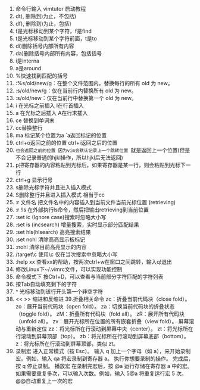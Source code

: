 1. 命令行输入 vimtutor 启动教程  
2. dt), 删除到)为止，不包括)
3. df), 删除到)为止，包括）
4. f是光标移动到某个字符，f是find
5. t是光标移动到某个字符前面，t是to
6. di)删除括号内部所有内容
7. da)删除括号内部所有内容，包括括号
8. i是interna
9. a是around
10. %快速找到匹配的括号
11. :%s/old/new/g：在整个文件范围内，替换每行的所有 old 为 new。
12. :s/old/new/g：仅在当前行内替换所有 old 为 new。
13. :s/old/new：仅在当前行中替换第一个 old 为 new。
14. i 在光标之前插入 I在行首插入
15. a 在光标之后插入 A在行末插入
16. ce 替换到单词末
17. cc替换整行
18. ma 标记某个位置为a `a返回标记的位置
19. ctrl+o返回之前的位置 ctrl+i返回之后的位置
20. ``也会返回之前的位置 因为vim会默认记录上一个跳转位置 ``就是返回上一个位置(但是不会记录普通的hjkl操作，所以hjkl后无法返回)
21. p把寄存器的内容粘贴到光标后，如果寄存器是某一行，则会粘贴到光标下一行
22. ctrl+g 显示行号
23. s删除光标字符并且进入插入模式
24. S删除整行并且进入插入模式 相当于cc
25. :r 文件名 把文件名中的内容插入到当前文件当前光标位置 (retrieving)
26. :r !ls 在外部执行ls命令，然后把输出retrieving到当前位置
27. :set ic (Ignore case)搜索时忽略大小写
28. :set is (incsearch) 增量搜索，实时显示部分匹配结果
29. :set hls(hlsearch) 高亮搜索结果
30. :set nohl 清除高亮显示板标记
31. :nohl 清除目前高亮显示的内容
32. /target\c 使用\c 仅在当次搜索中忽略大小写
33. :help xx 查看xx的帮助，按两次ctrl+w在窗口之间跳转，输入q!退出
34. 修改Linux下~/.vimrc文件，可以实现功能控制
35. 命令模式下 按Ctrl+D，可以查看与当前部分字符匹配的字符列表
36. 按Tab自动填充剩下的字符
37. ^ 光标移动到该行开头第一个非空字符
38. << >> 缩进和反缩进
39.折叠相关命令
    zc：折叠当前代码块（close fold）。
    zo：展开当前代码块（open fold）。
    za：切换当前代码块的折叠状态（toggle fold）。
    zM：折叠所有代码块（fold all）。
    zR：展开所有代码块（unfold all）。
    zv：展开光标所在位置的所有嵌套折叠（view fold）。
    屏幕滚动与重新定位
    zz：将光标所在行滚动到屏幕中央（center）。
    zt：将光标所在行滚动到屏幕顶部（top）。
    zb：将光标所在行滚动到屏幕底部（bottom）。
    z<Enter>：将光标所在行滚动到屏幕顶部，类似 zt。
40. 录制宏
    进入正常模式（按 Esc）。
    输入 q 加上一个字母（如 a），来开始录制宏。例如，输入 qa 将宏录制到寄存器 a。
    执行你想要录制的操作。
    完成后，按 q 停止录制。
 播放宏
    在录制完宏后，按 @a 运行存储在寄存器 a 中的宏。
    如果需要重复多次，可以输入次数。例如，输入 5@a 将重复运行宏 5 次。
    @@自动重复上一次的宏
